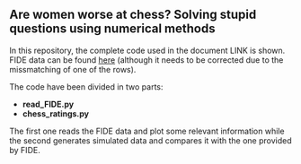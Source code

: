## Are women worse at chess? Solving stupid questions using numerical methods

<p>In this repository, the complete code used in the document LINK is shown. FIDE data can be found <a href="https://ratings.fide.com/">here</a> (although it needs to be corrected due to the missmatching of one of the rows).</p>

<p>The code have been divided in two parts:</p>

<ul>
  <li> <b> read_FIDE.py </b> </li>
  <li> <b> chess_ratings.py </b> </li>
</ul>

<p>The first one reads the FIDE data and plot some relevant information while the second generates simulated data and compares it with the one provided by FIDE.</p>
